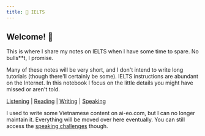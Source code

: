 ```yaml
---
title: 🥑 IELTS
---
```


## Welcome! 👋

This is where I share my notes on IELTS when I have some time to spare. No bulls\*\*t, I promise.

Many of these notes will be very short, and I don't intend to write long tutorials (though there'll certainly be some). IELTS instructions are abundant on the Internet. In this notebook I focus on the little details you might have missed or aren't told.

[Listening](listening) | [Reading](reading) | [Writing](writing) | [Speaking](speaking)

I used to write some Vietnamese content on ai-eo.com, but I can no longer maintain it. Everything will be moved over here eventually. You can still access the [speaking challenges](https://ai-eo.com/challenges/ielts/) though.
